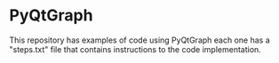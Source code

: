 # PyQtGraph
This repository has examples of code using PyQtGraph each one has a "steps.txt" file that contains instructions to the code implementation. 

